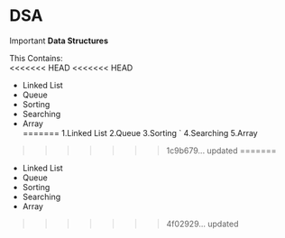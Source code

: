 # DSA
Important **Data Structures**

This Contains:<br/>
<<<<<<< HEAD
<<<<<<< HEAD
  - Linked List<br/>
  - Queue<br/>
  - Sorting<br/>
  - Searching<br/>
  - Array<br/>
=======
  1.Linked List
  2.Queue
  3.Sorting
` 4.Searching
  5.Array
>>>>>>> 1c9b679... updated
=======
  - Linked List<br/>
  - Queue<br/>
  - Sorting<br/>
  - Searching<br/>
  - Array<br/>
>>>>>>> 4f02929... updated
